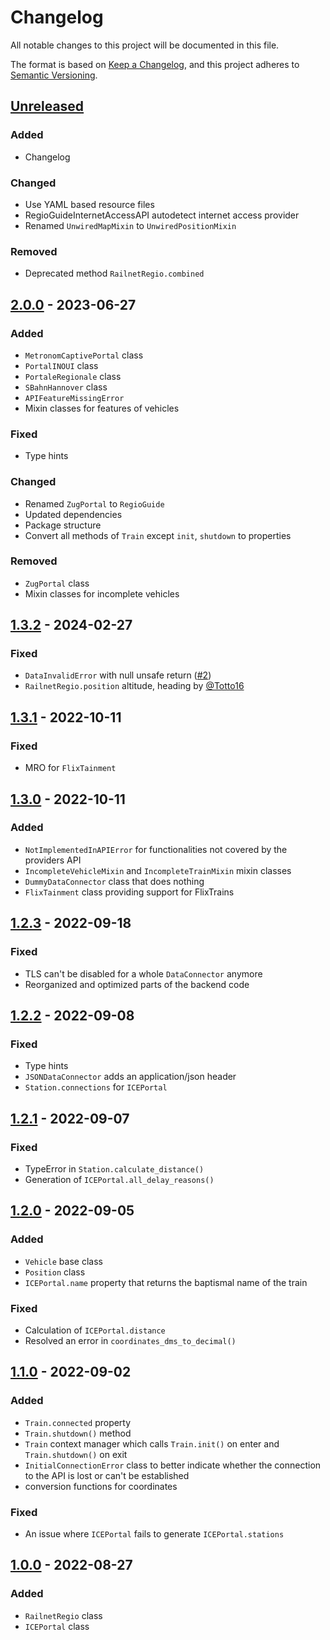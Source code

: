 # Changelog

All notable changes to this project will be documented in this file.

The format is based on [Keep a Changelog](https://keepachangelog.com/en/1.1.0/),
and this project adheres to [Semantic Versioning](https://semver.org/spec/v2.0.0.html).

## [Unreleased]

### Added

- Changelog

### Changed

- Use YAML based resource files
- RegioGuideInternetAccessAPI autodetect internet access provider
- Renamed `UnwiredMapMixin` to `UnwiredPositionMixin`

### Removed

- Deprecated method `RailnetRegio.combined`

## [2.0.0] - 2023-06-27

### Added

- `MetronomCaptivePortal` class
- `PortalINOUI` class
- `PortaleRegionale` class
- `SBahnHannover` class
- `APIFeatureMissingError`
- Mixin classes for features of vehicles

### Fixed

- Type hints

### Changed

- Renamed `ZugPortal` to `RegioGuide`
- Updated dependencies
- Package structure
- Convert all methods of `Train` except `init`, `shutdown` to properties

### Removed

- `ZugPortal` class
- Mixin classes for incomplete vehicles

## [1.3.2] - 2024-02-27

### Fixed

- `DataInvalidError` with null unsafe return ([#2](https://github.com/felix-zenk/onboardapis/issues/2))
- `RailnetRegio.position` altitude, heading by [@Totto16](https://github.com/Totto16)

## [1.3.1] - 2022-10-11

### Fixed

- MRO for `FlixTainment`

## [1.3.0] - 2022-10-11

### Added

- `NotImplementedInAPIError` for functionalities not covered by the providers API
- `IncompleteVehicleMixin` and `IncompleteTrainMixin` mixin classes
- `DummyDataConnector` class that does nothing
- `FlixTainment` class providing support for FlixTrains

## [1.2.3] - 2022-09-18

### Fixed

- TLS can't be disabled for a whole `DataConnector` anymore
- Reorganized and optimized parts of the backend code

## [1.2.2] - 2022-09-08

### Fixed

- Type hints
- `JSONDataConnector` adds an application/json header
- `Station.connections` for `ICEPortal`

## [1.2.1] - 2022-09-07

### Fixed

- TypeError in `Station.calculate_distance()`
- Generation of `ICEPortal.all_delay_reasons()`


## [1.2.0] - 2022-09-05

### Added

- `Vehicle` base class
- `Position` class
- `ICEPortal.name` property that returns the baptismal name of the train

### Fixed

- Calculation of `ICEPortal.distance`
- Resolved an error in `coordinates_dms_to_decimal()`

## [1.1.0] - 2022-09-02

### Added

- `Train.connected` property
- `Train.shutdown()` method
- `Train` context manager which calls `Train.init()` on enter and `Train.shutdown()` on exit
- `InitialConnectionError` class to better indicate whether the connection to the API is lost or can't be established
- conversion functions for coordinates

### Fixed

- An issue where `ICEPortal` fails to generate `ICEPortal.stations`

## [1.0.0] - 2022-08-27

### Added

- `RailnetRegio` class
- `ICEPortal` class

[unreleased]: https://github.com/felix-zenk/onboardapis/compare/2.0.0...HEAD
[2.0.0]: https://github.com/felix-zenk/onboardapis/compare/v1.3.2...2.0.0
[1.3.2]: https://github.com/felix-zenk/onboardapis/compare/1.3.1...v1.3.2
[1.3.1]: https://github.com/felix-zenk/onboardapis/compare/1.3.0...1.3.1
[1.3.0]: https://github.com/felix-zenk/onboardapis/compare/1.2.3...1.3.0
[1.2.3]: https://github.com/felix-zenk/onboardapis/compare/1.2.2...1.2.3
[1.2.2]: https://github.com/felix-zenk/onboardapis/compare/1.2.1...1.2.2
[1.2.1]: https://github.com/felix-zenk/onboardapis/compare/1.2.0...1.2.1
[1.2.0]: https://github.com/felix-zenk/onboardapis/compare/1.1.0...1.2.0
[1.1.0]: https://github.com/felix-zenk/onboardapis/compare/1.0.0...1.1.0
[1.0.0]: https://github.com/felix-zenk/onboardapis/releases/tag/1.0.0
